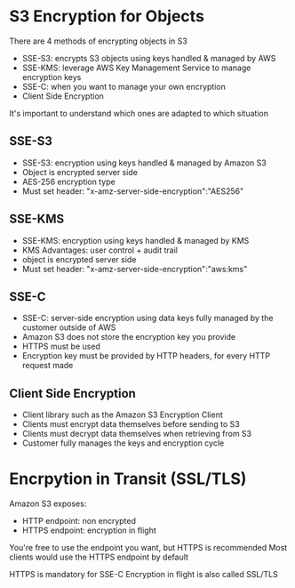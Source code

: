 # S3 Encryption for Objects

There are 4 methods of encrypting objects in S3
- SSE-S3: encrypts S3 objects using keys handled & managed by AWS
- SSE-KMS: leverage AWS Key Management Service to manage encryption keys
- SSE-C: when you want to manage your own encryption
- Client Side Encryption

It's important to understand which ones are adapted to which situation

## SSE-S3

- SSE-S3: encryption using keys handled & managed by Amazon S3
- Object is encrypted server side
- AES-256 encryption type
- Must set header: "x-amz-server-side-encryption":"AES256"

## SSE-KMS

- SSE-KMS: encryption using keys handled & managed by KMS
- KMS Advantages: user control + audit trail
- object is encrypted server side
- Must set header: "x-amz-server-side-encryption":"aws:kms"

## SSE-C

- SSE-C: server-side encryption using data keys fully managed by the customer outside of AWS
- Amazon S3  does not store the encryption key you provide
- HTTPS must be used
- Encryption key must be provided by HTTP headers, for every HTTP request made

## Client Side Encryption

- Client library such as the Amazon S3 Encryption Client
- Clients must encrypt data themselves before sending to S3
- Clients must decrypt data themselves when retrieving from S3
- Customer fully manages the keys and encryption cycle

# Encrpytion in Transit (SSL/TLS)

Amazon S3 exposes:
- HTTP endpoint: non encrypted
- HTTPS endpoint: encryption in flight

You're free to use the endpoint you want, but HTTPS is recommended
Most clients would use the HTTPS endpoint by default

HTTPS is mandatory for SSE-C
Encryption in flight is also called SSL/TLS


